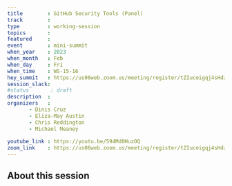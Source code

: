 ```yaml
---
title        : GitHub Security Tools (Panel) 
track        :
type         : working-session
topics       :
featured     :
event        : mini-summit
when_year    : 2023
when_month   : Feb
when_day     : Fri
when_time    : WS-15-16
hey_summit   : https://us06web.zoom.us/meeting/register/tZIuceigqj4sHdzP_YVNyxMZFTCSUttvBoTj
session_slack:
#status       : draft
description  :
organizers   :
       - Dinis Cruz
       - Eliza-May Austin
       - Chris Reddington
       - Michael Meaney
       
youtube_link : https://youtu.be/594Md0HuzOQ
zoom_link    : https://us06web.zoom.us/meeting/register/tZIuceigqj4sHdzP_YVNyxMZFTCSUttvBoTj
---
```


## About this session
